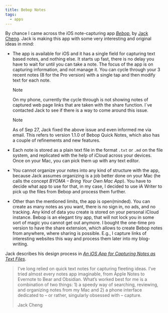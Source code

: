 ```yaml
---
title: Bebop Notes
tags: 
  - apps
---
```

By chance I came across the iOS note-capturing app [<cite>Bebop</cite>](https://www.jackcheng.com/bebop/), by [Jack Cheng](https://www.jackcheng.com). Jack is making this app with some very interesting and original ideas in mind:

- The app is available for iOS and it has a single field for capturing text based notes, and nothing else. It starts up fast, there is no delay you have to wait for until you can take a note. The focus of the app is on capturing information, and not manage it.  You can cycle through your 3 recent notes (8 for the Pro version) with a single tap and then modify text for each note.

  > [!Note]
  > On my phone, currently the cycle through is not showing notes of captured web page links that are taken with the share function. I´ve contacted Jack to see if there is a way to come around this issue.

	> [!Note]
  > As of Sep 27, Jack fixed the above issue and even informed me via email. This refers to version 1.1.0 of Bebop Quick Notes, which also has a couple of refinements and new features.

- Each note is stored as a plain text file in the format `.txt` or `.md` on the file system, and replicated with the help of iCloud across your devices. Once on your Mac, you can pick them up with any text editor.
- You cannot organize your notes into any kind of structure with the app, because Jack assumes organizing is a job better done on your Mac (he calls the concept *BYOMA – Bring Your Own Mac App*). You have to decide what app to use for that, in my case, I decided to use iA Writer to pick up the files from Bebop and process them further.
- Other than the mentioned limits, the app is open(minded). You can create as many notes as you want, there is no sign in, no ads, and no tracking. Any kind of data you create is stored on your personal iCloud instance. Bebop is an elegant tiny app, that will not lock you in some sort of magic you cannot get out anymore. I bought the one-time pro version to have the share extension, which allows to create Bebop notes from anywhere, where sharing is possible. E.g., I capture links of interesting websites this way and process them later into my blog-writing.

Jack describes his design process in [<cite>An iOS App for Capturing Notes as Text Files</cite>](https://www.jackcheng.com/bebop-design-dev-process/).

> I’ve long relied on quick text notes for capturing fleeting ideas. I’ve tried almost every notes app imaginable, from Apple Notes to Evernote to Bear and Obsidian. What’s worked best for me is a combination of two things: 1) a speedy way of searching, reviewing, and organizing notes from my Mac and 2) a phone interface dedicated to – or rather, singularly obsessed with – capture.
> <footer>Jack Cheng</footer>